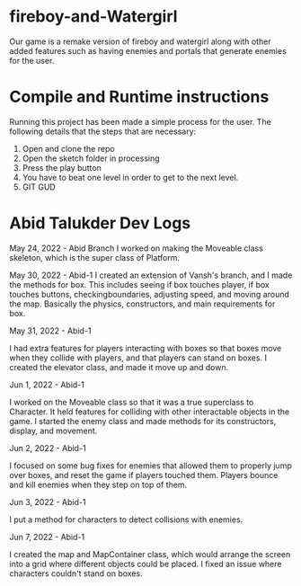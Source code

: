 # fireboy-and-Watergirl

Our game is a remake version of fireboy and watergirl along with other added features such as having enemies and portals that generate enemies for the user. 

# Compile and Runtime instructions

Running this project has been made a simple process for the user. The following details that the steps that are necessary:

1. Open and clone the repo
2. Open the sketch folder in processing
3. Press the play button
4. You have to beat one level in order to get to the next level.
5. GIT GUD

# Abid Talukder Dev Logs

May 24, 2022 - Abid Branch
I worked on making the Moveable class skeleton, which is the super class of Platform.

May 30, 2022 - Abid-1
I created an extension of Vansh's branch, and I made the methods for box. This includes seeing if box touches player, if box touches buttons, checkingboundaries, adjusting speed, and moving around the map. Basically the physics, constructors, and main requirements for box.

May 31, 2022 - Abid-1

I had extra features for players interacting with boxes so that boxes move when they collide with players, and that players can stand on boxes. I created the elevator class, and made it move up and down.

Jun 1, 2022 - Abid-1

I worked on the Moveable class so that it was a true superclass to Character. It held features for colliding with other interactable objects in the game. I started the enemy class and made methods for its constructors, display, and movement.

Jun 2, 2022 - Abid-1

I focused on some bug fixes for enemies that allowed them to properly jump over boxes, and reset the game if players touched them. Players bounce and kill enemies when they step on top of them.

Jun 3, 2022 - Abid-1

I put a method for characters to detect collisions with enemies.

Jun 7, 2022 - Abid-1

I created the map and MapContainer class, which would arrange the screen into a grid where different objects could be placed. I fixed an issue where characters couldn't stand on boxes.
